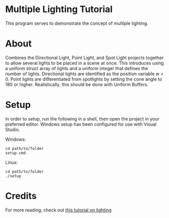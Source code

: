 # Multiple Lighting Tutorial

This program serves to demonstrate the concept of multiple lighting.

# About

Combines the Directional Light, Point Light, and Spot Light projects together to allow several lights to be placed in a scene at once. This introduces using a uniform struct array of lights and a uniform integer that defines the number of lights. Directional lights are identified as the position variable w = 0. Point lights are differentiated from spotlights by setting the cone angle to 180 or higher. Realistically, this should be done with Uniform Buffers.

# Setup

In order to setup, run the following in a shell, then open the project in your preferred editor. Windows setup has been configured for use with Visual Studio.

Windows:
```
cd path/to/folder
setup.cmd
```
Linux:
```
cd path/to/folder
./setup
```

# Credits

For more reading, check out [this tutorial on lighting](http://www.tomdalling.com/blog/modern-opengl/08-even-more-lighting-directional-lights-spotlights-multiple-lights/)
